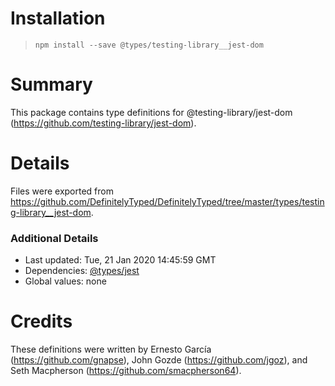 # Installation
> `npm install --save @types/testing-library__jest-dom`

# Summary
This package contains type definitions for @testing-library/jest-dom (https://github.com/testing-library/jest-dom).

# Details
Files were exported from https://github.com/DefinitelyTyped/DefinitelyTyped/tree/master/types/testing-library__jest-dom.

### Additional Details
 * Last updated: Tue, 21 Jan 2020 14:45:59 GMT
 * Dependencies: [@types/jest](https://npmjs.com/package/@types/jest)
 * Global values: none

# Credits
These definitions were written by Ernesto García (https://github.com/gnapse), John Gozde (https://github.com/jgoz), and Seth Macpherson (https://github.com/smacpherson64).
